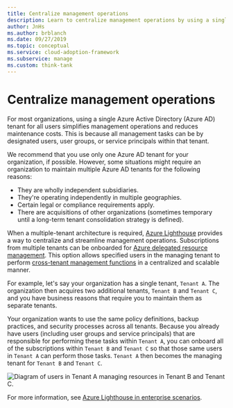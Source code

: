 ```yaml
---
title: Centralize management operations
description: Learn to centralize management operations by using a single Azure Active Directory tenant for all users. Centralized management simplifies management operations and reduces maintenance costs.
author: JnHs
ms.author: brblanch
ms.date: 09/27/2019
ms.topic: conceptual
ms.service: cloud-adoption-framework
ms.subservice: manage
ms.custom: think-tank
---
```


# Centralize management operations

For most organizations, using a single Azure Active Directory (Azure AD) tenant for all users simplifies management operations and reduces maintenance costs. This is because all management tasks can be by designated users, user groups, or service principals within that tenant.

We recommend that you use only one Azure AD tenant for your organization, if possible. However, some situations might require an organization to maintain multiple Azure AD tenants for the following reasons:

- They are wholly independent subsidiaries.
- They're operating independently in multiple geographies.
- Certain legal or compliance requirements apply.
- There are acquisitions of other organizations (sometimes temporary until a long-term tenant consolidation strategy is defined).

When a multiple-tenant architecture is required, [Azure Lighthouse](/azure/lighthouse/overview) provides a way to centralize and streamline management operations. Subscriptions from multiple tenants can be onboarded for [Azure delegated resource management](/azure/lighthouse/concepts/architecture). This option allows specified users in the managing tenant to perform [cross-tenant management functions](/azure/lighthouse/concepts/cross-tenant-management-experience) in a centralized and scalable manner.

For example, let's say your organization has a single tenant, `Tenant A`. The organization then acquires two additional tenants, `Tenant B` and `Tenant C`, and you have business reasons that require you to maintain them as separate tenants.

Your organization wants to use the same policy definitions, backup practices, and security processes across all tenants. Because you already have users (including user groups and service principals) that are responsible for performing these tasks within `Tenant A`, you can onboard all of the subscriptions within `Tenant B` and `Tenant C` so that those same users in `Tenant A` can perform those tasks. `Tenant A` then becomes the managing tenant for `Tenant B` and `Tenant C`.

![Diagram of users in `Tenant A` managing resources in `Tenant B` and `Tenant C`.](../_images/manage/enterprise-azure-lighthouse.jpg)

For more information, see [Azure Lighthouse in enterprise scenarios](/azure/lighthouse/concepts/enterprise).
